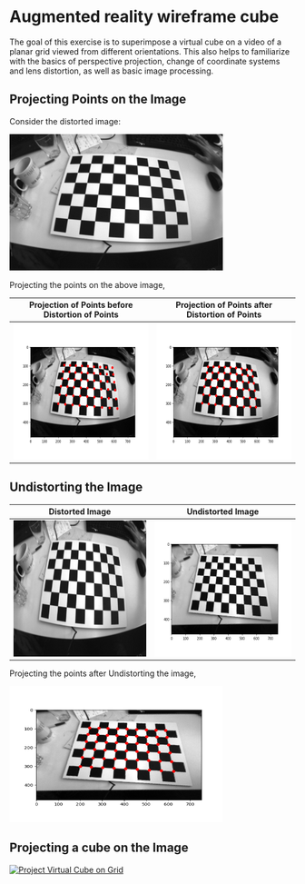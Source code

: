 # Augmented reality wireframe cube

The goal of this exercise is to superimpose a virtual cube on a video of a planar grid viewed from different orientations. This also helps to familiarize with the basics of perspective projection, change of coordinate systems and lens distortion, as well as basic image processing.

## Projecting Points on the Image

Consider the distorted image:

<img src="./data/images/img_0001.jpg" alt="drawing" width="376" height="240"/>

Projecting the points on the above image,

|       Projection of Points before Distortion of Points       |       Projection of Points after Distortion of Points        |
| :----------------------------------------------------------: | :----------------------------------------------------------: |
| <img src="./Outputs/projection_without_distort_points.png" alt="drawing" width="376" height="240"/> | <img src="./Outputs/projection_after_distort_points.png" alt="drawing" width="376" height="240"/> |



## Undistorting the Image

|                       Distorted Image                        |                      Undistorted Image                       |
| :----------------------------------------------------------: | :----------------------------------------------------------: |
| <img src="./data/images/img_0001.jpg" alt="drawing" width="376" height="240"/> | <img src="./Outputs/undistort_1.png" alt="drawing" width="376" height="240"/> |

Projecting the points after Undistorting the image,

<img src="./Outputs/projection_after_undistorting_image.png" alt="drawing" width="376" height="240"/>



## Projecting a cube on the Image

[![Project Virtual Cube on Grid](http://img.youtube.com/vi/qwMa-T378S8/0.jpg)](http://www.youtube.com/watch?v=qwMa-T378S8 "Project Virtual Cube on Grid")

